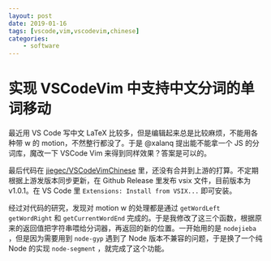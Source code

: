 ```yaml
---
layout: post
date: 2019-01-16
tags: [vscode,vim,vscodevim,chinese]
categories:
    - software
---
```


# 实现 VSCodeVim 中支持中文分词的单词移动

最近用 VS Code 写中文 LaTeX 比较多，但是编辑起来总是比较麻烦，不能用各种带 w 的 motion，不然整行都没了。于是 @xalanq 提出能不能拿一个 JS 的分词库，魔改一下 VSCode Vim 来得到同样效果？答案是可以的。

最后代码在 [jiegec/VSCodeVimChinese](https://github.com/jiegec/VSCodeVimChinese) 里，还没有合并到上游的打算。不定期根据上游发版本同步更新，在 Github Release 里发布 vsix 文件，目前版本为 v1.0.1。在 VS Code 里 `Extensions: Install from VSIX...` 即可安装。

经过对代码的研究，发现对 motion w 的处理都是通过 `getWordLeft` `getWordRight` 和 `getCurrentWordEnd` 完成的。于是我修改了这三个函数，根据原来的返回值把字符串喂给分词器，再返回的新的位置。一开始用的是 `nodejieba` ，但是因为需要用到 `node-gyp` 遇到了 Node 版本不兼容的问题，于是换了一个纯 Node 的实现 `node-segment` ，就完成了这个功能。

